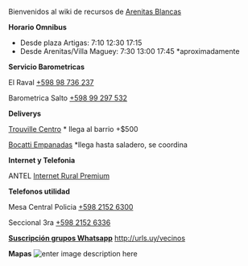Bienvenidos al wiki de recursos de [Arenitas Blancas](https://es.wikipedia.org/wiki/Arenitas_Blancas)


**Horario Omnibus**

 - Desde plaza Artigas: 7:10  12:30  17:15 
 - Desde Arenitas/Villa Maguey: 7:30  13:00  17:45 *aproximadamente 

**Servicio Barometricas**

El Raval [+598 98 736 237‬](tel://+59898736237‬)

Barometrica Salto [+598 99 297 532‬](tel://+59899297532‬)

**Deliverys**

 [Trouville Centro](tel://47329331) * llega al barrio +$500

 [Bocatti Empanadas](tel://47344888) *llega hasta saladero, se coordina
 
**Internet y Telefonia**

ANTEL [Internet Rural Premium](https://tienda.antel.com.uy/plan/mdm:prdoff:id:1915)

**Telefonos utilidad**

Mesa Central Policia [+598 2152 6300‬](tel://+59821526300)

Seccional 3ra [+598 2152 6336‬](tel://+59821526336)

[**Suscripción grupos Whatsapp**](http://urls.uy/vecinos)  http://urls.uy/vecinos

**Mapas**
![enter image description here](http://1.bp.blogspot.com/-d_KKneXYtkU/T8yRo3hssVI/AAAAAAAAAAs/pblC8MBYZwg/s1600/ab_nomenclador.jpg)
